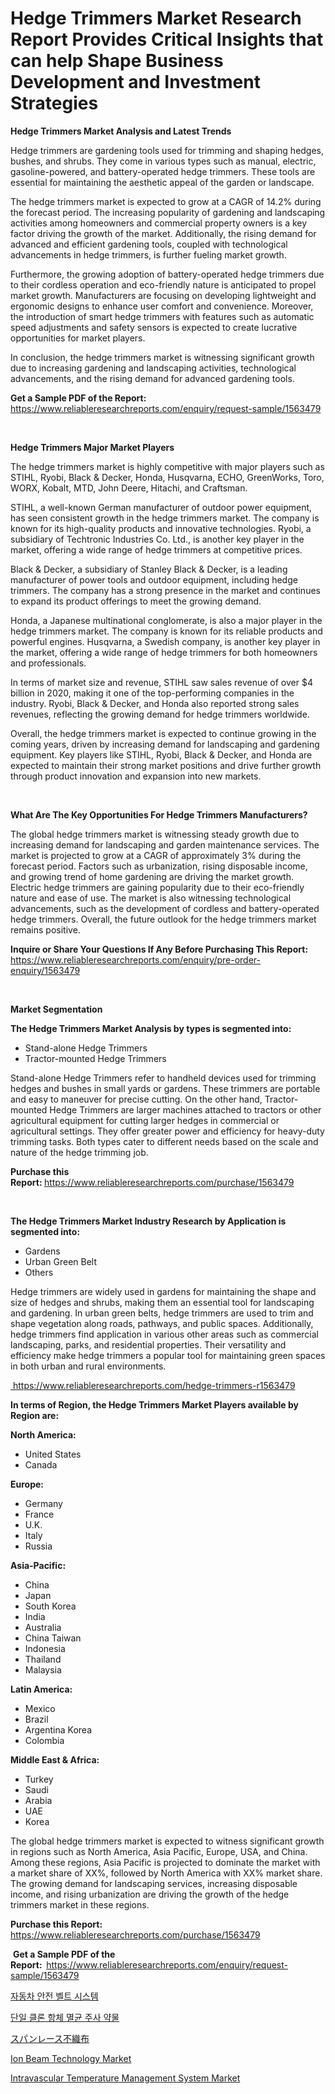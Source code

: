 <p><h1>Hedge Trimmers Market Research Report Provides Critical Insights that can help Shape Business Development and Investment Strategies</h1></p><p><strong>Hedge Trimmers Market Analysis and Latest Trends</strong></p>
<p><p>Hedge trimmers are gardening tools used for trimming and shaping hedges, bushes, and shrubs. They come in various types such as manual, electric, gasoline-powered, and battery-operated hedge trimmers. These tools are essential for maintaining the aesthetic appeal of the garden or landscape.</p><p>The hedge trimmers market is expected to grow at a CAGR of 14.2% during the forecast period. The increasing popularity of gardening and landscaping activities among homeowners and commercial property owners is a key factor driving the growth of the market. Additionally, the rising demand for advanced and efficient gardening tools, coupled with technological advancements in hedge trimmers, is further fueling market growth.</p><p>Furthermore, the growing adoption of battery-operated hedge trimmers due to their cordless operation and eco-friendly nature is anticipated to propel market growth. Manufacturers are focusing on developing lightweight and ergonomic designs to enhance user comfort and convenience. Moreover, the introduction of smart hedge trimmers with features such as automatic speed adjustments and safety sensors is expected to create lucrative opportunities for market players.</p><p>In conclusion, the hedge trimmers market is witnessing significant growth due to increasing gardening and landscaping activities, technological advancements, and the rising demand for advanced gardening tools.</p></p>
<p><strong>Get a Sample PDF of the Report:&nbsp;</strong> <a href="https://www.reliableresearchreports.com/enquiry/request-sample/1563479">https://www.reliableresearchreports.com/enquiry/request-sample/1563479</a></p>
<p>&nbsp;</p>
<p><strong>Hedge Trimmers Major Market Players</strong></p>
<p><p>The hedge trimmers market is highly competitive with major players such as STIHL, Ryobi, Black & Decker, Honda, Husqvarna, ECHO, GreenWorks, Toro, WORX, Kobalt, MTD, John Deere, Hitachi, and Craftsman.</p><p>STIHL, a well-known German manufacturer of outdoor power equipment, has seen consistent growth in the hedge trimmers market. The company is known for its high-quality products and innovative technologies. Ryobi, a subsidiary of Techtronic Industries Co. Ltd., is another key player in the market, offering a wide range of hedge trimmers at competitive prices.</p><p>Black & Decker, a subsidiary of Stanley Black & Decker, is a leading manufacturer of power tools and outdoor equipment, including hedge trimmers. The company has a strong presence in the market and continues to expand its product offerings to meet the growing demand.</p><p>Honda, a Japanese multinational conglomerate, is also a major player in the hedge trimmers market. The company is known for its reliable products and powerful engines. Husqvarna, a Swedish company, is another key player in the market, offering a wide range of hedge trimmers for both homeowners and professionals.</p><p>In terms of market size and revenue, STIHL saw sales revenue of over $4 billion in 2020, making it one of the top-performing companies in the industry. Ryobi, Black & Decker, and Honda also reported strong sales revenues, reflecting the growing demand for hedge trimmers worldwide.</p><p>Overall, the hedge trimmers market is expected to continue growing in the coming years, driven by increasing demand for landscaping and gardening equipment. Key players like STIHL, Ryobi, Black & Decker, and Honda are expected to maintain their strong market positions and drive further growth through product innovation and expansion into new markets.</p></p>
<p>&nbsp;</p>
<p><strong>What Are The Key Opportunities For Hedge Trimmers Manufacturers?</strong></p>
<p><p>The global hedge trimmers market is witnessing steady growth due to increasing demand for landscaping and garden maintenance services. The market is projected to grow at a CAGR of approximately 3% during the forecast period. Factors such as urbanization, rising disposable income, and growing trend of home gardening are driving the market growth. Electric hedge trimmers are gaining popularity due to their eco-friendly nature and ease of use. The market is also witnessing technological advancements, such as the development of cordless and battery-operated hedge trimmers. Overall, the future outlook for the hedge trimmers market remains positive.</p></p>
<p><strong>Inquire or Share Your Questions If Any Before Purchasing This Report:</strong> <a href="https://www.reliableresearchreports.com/enquiry/pre-order-enquiry/1563479">https://www.reliableresearchreports.com/enquiry/pre-order-enquiry/1563479</a></p>
<p>&nbsp;</p>
<p><strong>Market Segmentation</strong></p>
<p><strong>The Hedge Trimmers Market Analysis by types is segmented into:</strong></p>
<p><ul><li>Stand-alone Hedge Trimmers</li><li>Tractor-mounted Hedge Trimmers</li></ul></p>
<p><p>Stand-alone Hedge Trimmers refer to handheld devices used for trimming hedges and bushes in small yards or gardens. These trimmers are portable and easy to maneuver for precise cutting. On the other hand, Tractor-mounted Hedge Trimmers are larger machines attached to tractors or other agricultural equipment for cutting larger hedges in commercial or agricultural settings. They offer greater power and efficiency for heavy-duty trimming tasks. Both types cater to different needs based on the scale and nature of the hedge trimming job.</p></p>
<p><strong>Purchase this Report:&nbsp;</strong><a href="https://www.reliableresearchreports.com/purchase/1563479">https://www.reliableresearchreports.com/purchase/1563479</a></p>
<p>&nbsp;</p>
<p><strong>The Hedge Trimmers Market Industry Research by Application is segmented into:</strong></p>
<p><ul><li>Gardens</li><li>Urban Green Belt</li><li>Others</li></ul></p>
<p><p>Hedge trimmers are widely used in gardens for maintaining the shape and size of hedges and shrubs, making them an essential tool for landscaping and gardening. In urban green belts, hedge trimmers are used to trim and shape vegetation along roads, pathways, and public spaces. Additionally, hedge trimmers find application in various other areas such as commercial landscaping, parks, and residential properties. Their versatility and efficiency make hedge trimmers a popular tool for maintaining green spaces in both urban and rural environments.</p></p>
<p><a href="https://www.reliableresearchreports.com/hedge-trimmers-r1563479">&nbsp;https://www.reliableresearchreports.com/hedge-trimmers-r1563479</a></p>
<p><strong>In terms of Region, the Hedge Trimmers Market Players available by Region are:</strong></p>
<p>
    <p> <strong> North America: </strong>
        <ul>
            <li>United States</li>
            <li>Canada</li>
        </ul>
        </p> 
    <p> <strong> Europe: </strong>
        <ul>
            <li>Germany</li>
            <li>France</li>
            <li>U.K.</li>
            <li>Italy</li>
            <li>Russia</li>
        </ul>
        </p> 
    <p> <strong> Asia-Pacific: </strong>
        <ul>
            <li>China</li>
            <li>Japan</li>
            <li>South Korea</li>
            <li>India</li>
            <li>Australia</li>
            <li>China Taiwan</li>
            <li>Indonesia</li>
            <li>Thailand</li>
            <li>Malaysia</li>
        </ul>
        </p> 
    <p> <strong> Latin America: </strong>
        <ul>
            <li>Mexico</li>
            <li>Brazil</li>
            <li>Argentina Korea</li>
            <li>Colombia</li>
        </ul>
        </p> 
    <p> <strong> Middle East & Africa: </strong>
        <ul>
            <li>Turkey</li>
            <li>Saudi</li>
            <li>Arabia</li>
            <li>UAE</li>
            <li>Korea</li>
        </ul>
    </p>
    </p>
<p><p>The global hedge trimmers market is expected to witness significant growth in regions such as North America, Asia Pacific, Europe, USA, and China. Among these regions, Asia Pacific is projected to dominate the market with a market share of XX%, followed by North America with XX% market share. The growing demand for landscaping services, increasing disposable income, and rising urbanization are driving the growth of the hedge trimmers market in these regions.</p></p>
<p><strong>Purchase this Report: </strong><a href="https://www.reliableresearchreports.com/purchase/1563479">https://www.reliableresearchreports.com/purchase/1563479</a></p>
<p>&nbsp;<strong>Get a Sample PDF of the Report:&nbsp;&nbsp;</strong><a href="https://www.reliableresearchreports.com/enquiry/request-sample/1563479">https://www.reliableresearchreports.com/enquiry/request-sample/1563479</a></p>
<p><strong></strong></p>
<p><p><a href="https://github.com/alfitoms13/Market-Research-Report-List-1/blob/main/9236084171622.md">자동차 안전 벨트 시스템</a></p><p><a href="https://github.com/mofijurk071/Market-Research-Report-List-1/blob/main/2264699171623.md">단일 클론 항체 멸균 주사 약물</a></p><p><a href="https://github.com/VinceMarvin1/Market-Research-Report-List-1/blob/main/5937313159943.md">スパンレース不織布</a></p><p><a href="https://github.com/Hunterico88/Market-Research-Report-List-1/blob/main/ion-beam-technology-market.md">Ion Beam Technology Market</a></p><p><a href="https://www.linkedin.com/pulse/exploring-intravascular-temperature-management-system-market-mvh9e?trackingId=O%2Bc6NCpkM2I%2BJb7Ij%2BpUKA%3D%3D">Intravascular Temperature Management System Market</a></p></p>